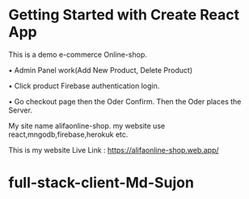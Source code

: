 # Getting Started with Create React App
This is a demo e-commerce Online-shop. 

• Admin Panel work(Add New Product, Delete Product)

• Click product  Firebase authentication login. 

• Go checkout page then the Oder Confirm. Then the Oder places the Server.


My site name alifaonline-shop.
my website use react,mngodb,firebase,herokuk etc.

This is my website Live Link :  https://alifaonline-shop.web.app/


# full-stack-client-Md-Sujon
